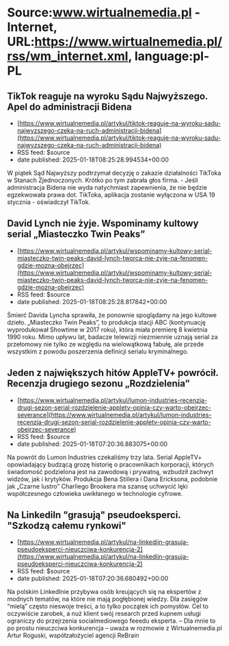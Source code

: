 # Source:www.wirtualnemedia.pl - Internet, URL:https://www.wirtualnemedia.pl/rss/wm_internet.xml, language:pl-PL

## TikTok reaguje na wyroku Sądu Najwyższego. Apel do administracji Bidena
 - [https://www.wirtualnemedia.pl/artykul/tiktok-reaguje-na-wyroku-sadu-najwyzszego-czeka-na-ruch-administracji-bidena](https://www.wirtualnemedia.pl/artykul/tiktok-reaguje-na-wyroku-sadu-najwyzszego-czeka-na-ruch-administracji-bidena)
 - RSS feed: $source
 - date published: 2025-01-18T08:25:28.994534+00:00

W piątek Sąd Najwyższy podtrzymał decyzję o zakazie działalności TikToka w Stanach Zjednoczonych. Krótko po tym zabrała głos firma. - Jeśli administracja Bidena nie wyda natychmiast zapewnienia, że nie będzie egzekwowała prawa dot. TikToka, aplikacja zostanie wyłączona w USA 19 stycznia - oświadczył TikTok.

## David Lynch nie żyje. Wspominamy kultowy serial „Miasteczko Twin Peaks”
 - [https://www.wirtualnemedia.pl/artykul/wspominamy-kultowy-serial-miasteczko-twin-peaks-david-lynch-tworca-nie-zyje-na-fenomen-gdzie-mozna-obejrzec](https://www.wirtualnemedia.pl/artykul/wspominamy-kultowy-serial-miasteczko-twin-peaks-david-lynch-tworca-nie-zyje-na-fenomen-gdzie-mozna-obejrzec)
 - RSS feed: $source
 - date published: 2025-01-18T08:25:28.817842+00:00

Śmierć Davida Lyncha sprawiła, że ponownie spoglądamy na jego kultowe dzieło. „Miasteczko Twin Peaks”, to produkcja stacji ABC (kontynuację wyprodukował Showtime w 2017 roku), która miała premierę 8 kwietnia 1990 roku. Mimo upływu lat, badacze telewizji niezmiennie uznają serial za przełomowy nie tylko ze względu na wielowątkową fabułę, ale przede wszystkim z powodu poszerzenia definicji serialu kryminalnego.

## Jeden z największych hitów AppleTV+ powrócił. Recenzja drugiego sezonu „Rozdzielenia”
 - [https://www.wirtualnemedia.pl/artykul/lumon-industries-recenzja-drugi-sezon-serial-rozdzielenie-appletv-opinia-czy-warto-obejrzec-severance](https://www.wirtualnemedia.pl/artykul/lumon-industries-recenzja-drugi-sezon-serial-rozdzielenie-appletv-opinia-czy-warto-obejrzec-severance)
 - RSS feed: $source
 - date published: 2025-01-18T07:20:36.883075+00:00

Na powrót do Lumon Industries czekaliśmy trzy lata. Serial AppleTV+ opowiadający budzącą grozę historię o pracownikach korporacji, których świadomość podzielona jest na zawodową i prywatną, wzbudził zachwyt widzów, jak i krytyków. Produkcja Bena Stillera i Dana Ericksona, podobnie jak „Czarne lustro” Charliego Brookera ma szansę uchwycić lęki współczesnego człowieka uwikłanego w technologie cyfrowe.

## Na LinkediIn "grasują" pseudoeksperci. "Szkodzą całemu rynkowi"
 - [https://www.wirtualnemedia.pl/artykul/na-linkediin-grasuja-pseudoeksperci-nieuczciwa-konkurencja-2](https://www.wirtualnemedia.pl/artykul/na-linkediin-grasuja-pseudoeksperci-nieuczciwa-konkurencja-2)
 - RSS feed: $source
 - date published: 2025-01-18T07:20:36.680492+00:00

Na polskim LinkedInie przybywa osób kreujących się na ekspertów z modnych tematów, na które nie mają pogłębionej wiedzy. Dla zasięgów “mielą” często nieswoje treści, a to tylko początek ich pomysłów. Cel to oczywiście zarobek, a nuż klient swój research przed kupnem usługi ograniczy do przejrzenia socialmediowego feeedu eksperta. – Dla mnie to po prostu nieuczciwa konkurencja – uważa w rozmowie z Wirtualnemedia.pl Artur Roguski, współzałożyciel agencji ReBrain

